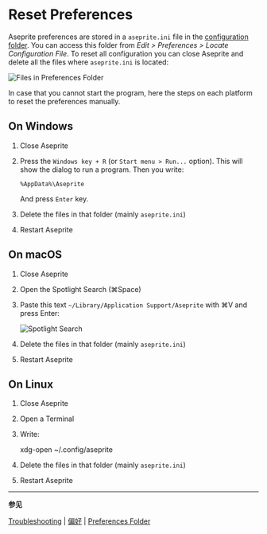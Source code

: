 # Reset Preferences

Aseprite preferences are stored in a `aseprite.ini` file in the
[configuration folder](preferences-folder.md). You can access this folder from _Edit >
Preferences > Locate Configuration File_. To reset all configuration
you can close Aseprite and delete all the files where `aseprite.ini` is located:

![Files in Preferences Folder](preferences/preffiles.png)

In case that you cannot start the program, here the steps on each
platform to reset the preferences manually.

## On Windows

1.  Close Aseprite
1.  Press the `Windows key + R` (or `Start menu > Run...` option).
    This will show the dialog to run a program. Then you write:

        %AppData%\Aseprite

    And press `Enter` key.

1.  Delete the files in that folder (mainly `aseprite.ini`)
1.  Restart Aseprite

## On macOS

1. Close Aseprite
1. Open the Spotlight Search (⌘Space)
1. Paste this text `~/Library/Application Support/Aseprite` with ⌘V and press Enter:

   ![Spotlight Search](preferences/spotlight.png)

1. Delete the files in that folder (mainly `aseprite.ini`)
1. Restart Aseprite

## On Linux

1. Close Aseprite
1. Open a Terminal
1. Write:

   xdg-open ~/.config/aseprite

1. Delete the files in that folder (mainly `aseprite.ini`)
1. Restart Aseprite

---

**参见**

[Troubleshooting](troubleshooting.md) |
[偏好](preferences.md) |
[Preferences Folder](preferences-folder.md)
